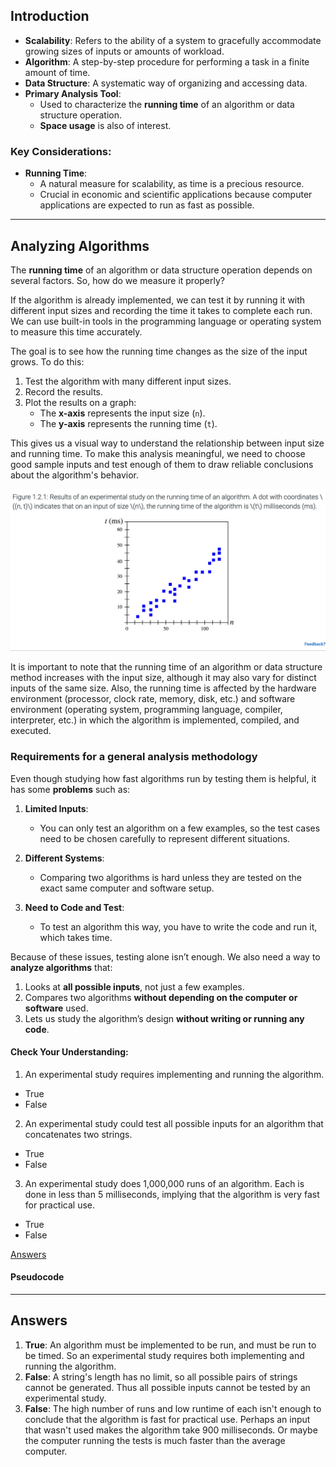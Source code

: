 ## Introduction

- **Scalability**: Refers to the ability of a system to gracefully accommodate growing sizes of inputs or amounts of workload.
- **Algorithm**: A step-by-step procedure for performing a task in a finite amount of time.
- **Data Structure**: A systematic way of organizing and accessing data.
- **Primary Analysis Tool**: 
  - Used to characterize the **running time** of an algorithm or data structure operation.
  - **Space usage** is also of interest.

### Key Considerations:
- **Running Time**: 
  - A natural measure for scalability, as time is a precious resource.
  - Crucial in economic and scientific applications because computer applications are expected to run as fast as possible.

---

## Analyzing Algorithms

The **running time** of an algorithm or data structure operation depends on several factors. So, how do we measure it properly? 

If the algorithm is already implemented, we can test it by running it with different input sizes and recording the time it takes to complete each run. We can use built-in tools in the programming language or operating system to measure this time accurately.

The goal is to see how the running time changes as the size of the input grows. To do this:
1. Test the algorithm with many different input sizes.
2. Record the results.
3. Plot the results on a graph:
   - The **x-axis** represents the input size (`n`).
   - The **y-axis** represents the running time (`t`).

This gives us a visual way to understand the relationship between input size and running time. To make this analysis meaningful, we need to choose good sample inputs and test enough of them to draw reliable conclusions about the algorithm's behavior.

![Figure 1.2.1: Results of an experimental study on the running time of an algorithm. A dot with coordinates \((n, t)\) indicates that on an input of size \(n\), the running time of the algorithm is \(t\) milliseconds (ms).](../images/chapter1/image.png)

It is important to note that the running time of an algorithm or data structure method increases with the input size, although it may also vary for distinct inputs of the same size. Also, the running time is affected by the hardware environment (processor, clock rate, memory, disk, etc.) and software environment (operating system, programming language, compiler, interpreter, etc.) in which the algorithm is implemented, compiled, and executed.

### Requirements for a general analysis methodology

Even though studying how fast algorithms run by testing them is helpful, it has some **problems** such as:

1. **Limited Inputs**:  
   - You can only test an algorithm on a few examples, so the test cases need to be chosen carefully to represent different situations.

2. **Different Systems**:  
   - Comparing two algorithms is hard unless they are tested on the exact same computer and software setup.

3. **Need to Code and Test**:  
   - To test an algorithm this way, you have to write the code and run it, which takes time.

Because of these issues, testing alone isn’t enough. We also need a way to **analyze algorithms** that:

1. Looks at **all possible inputs**, not just a few examples.  
2. Compares two algorithms **without depending on the computer or software** used.  
3. Lets us study the algorithm’s design **without writing or running any code**.  

#### Check Your Understanding:

1. An experimental study requires implementing and running the algorithm.
- True
- False
2. An experimental study could test all possible inputs for an algorithm that concatenates two strings.
- True
- False
3. An experimental study does 1,000,000 runs of an algorithm. Each is done in less than 5 milliseconds, implying that the algorithm is very fast for practical use.
- True
- False

[Answers](#Answers)

#### Pseudocode



---

## Answers

1. **True**: An algorithm must be implemented to be run, and must be run to be timed. So an experimental study requires both implementing and running the algorithm.
2. **False**: A string's length has no limit, so all possible pairs of strings cannot be generated. Thus all possible inputs cannot be tested by an experimental study.
3. **False**:  The high number of runs and low runtime of each isn't enough to conclude that the algorithm is fast for practical use. Perhaps an input that wasn't used makes the algorithm take 900 milliseconds. Or maybe the computer running the tests is much faster than the average computer.